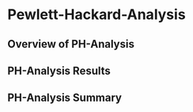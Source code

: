 # Pewlett-Hackard-Analysis

## Overview of PH-Analysis


## PH-Analysis Results

## PH-Analysis Summary

